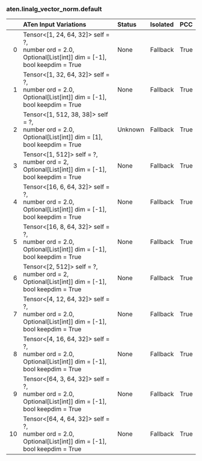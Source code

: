 ### aten.linalg_vector_norm.default
|    | ATen Input Variations                                                                                            | Status   | Isolated   | PCC   |
|---:|:-----------------------------------------------------------------------------------------------------------------|:---------|:-----------|:------|
|  0 | Tensor<[1, 24, 64, 32]> self = ?,<br>number ord = 2.0,<br>Optional[List[int]] dim = [-1],<br>bool keepdim = True | None     | Fallback   | True  |
|  1 | Tensor<[1, 32, 64, 32]> self = ?,<br>number ord = 2.0,<br>Optional[List[int]] dim = [-1],<br>bool keepdim = True | None     | Fallback   | True  |
|  2 | Tensor<[1, 512, 38, 38]> self = ?,<br>number ord = 2.0,<br>Optional[List[int]] dim = [1],<br>bool keepdim = True | Unknown  | Fallback   | True  |
|  3 | Tensor<[1, 512]> self = ?,<br>number ord = 2,<br>Optional[List[int]] dim = [-1],<br>bool keepdim = True          | None     | Fallback   | True  |
|  4 | Tensor<[16, 6, 64, 32]> self = ?,<br>number ord = 2.0,<br>Optional[List[int]] dim = [-1],<br>bool keepdim = True | None     | Fallback   | True  |
|  5 | Tensor<[16, 8, 64, 32]> self = ?,<br>number ord = 2.0,<br>Optional[List[int]] dim = [-1],<br>bool keepdim = True | None     | Fallback   | True  |
|  6 | Tensor<[2, 512]> self = ?,<br>number ord = 2,<br>Optional[List[int]] dim = [-1],<br>bool keepdim = True          | None     | Fallback   | True  |
|  7 | Tensor<[4, 12, 64, 32]> self = ?,<br>number ord = 2.0,<br>Optional[List[int]] dim = [-1],<br>bool keepdim = True | None     | Fallback   | True  |
|  8 | Tensor<[4, 16, 64, 32]> self = ?,<br>number ord = 2.0,<br>Optional[List[int]] dim = [-1],<br>bool keepdim = True | None     | Fallback   | True  |
|  9 | Tensor<[64, 3, 64, 32]> self = ?,<br>number ord = 2.0,<br>Optional[List[int]] dim = [-1],<br>bool keepdim = True | None     | Fallback   | True  |
| 10 | Tensor<[64, 4, 64, 32]> self = ?,<br>number ord = 2.0,<br>Optional[List[int]] dim = [-1],<br>bool keepdim = True | None     | Fallback   | True  |

